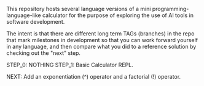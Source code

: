 This repository hosts several language versions of a mini programming-language-like calculator
for the purpose of exploring the use of AI tools in software development.

The intent is that there are different long term TAGs (branches) in the repo
that mark milestones in development so that you can work forward yourself in any language, and
then compare what you did to a reference solution by checking out the "next" step.

STEP_0: NOTHING
STEP_1: Basic Calculator REPL.

NEXT: Add an exponentiation (^) operator and a factorial (!) operator.